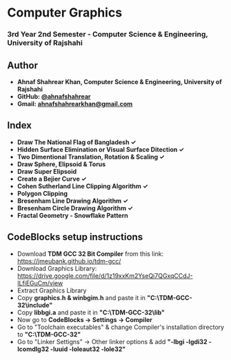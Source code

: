 # Computer Graphics
### 3rd Year 2nd Semester - Computer Science & Engineering, University of Rajshahi

## Author
- **Ahnaf Shahrear Khan, Computer Science & Engineering, University of Rajshahi**
- **GitHub: [@ahnafshahrear](https://github.com/ahnafshahrear)**
- **Gmail: ahnafshahrearkhan@gmail.com**

## Index
- **Draw The National Flag of Bangladesh ✓**
- **Hidden Surface Elimination or Visual Surface Ditection ✓**
- **Two Dimentional Translation, Rotation & Scaling ✓**
- **Draw Sphere, Elipsoid & Torus**
- **Draw Super Elipsoid**
- **Create a Bejier Curve ✓**
- **Cohen Sutherland Line Clipping Algorithm ✓**
- **Polygon Clipping** 
- **Bresenham Line Drawing Algorithm ✓**
- **Bresenham Circle Drawing Algorithm ✓**
- **Fractal Geometry - Snowflake Pattern**

## CodeBlocks setup instructions
- Download **TDM GCC 32 Bit Compiler** from this link: https://jmeubank.github.io/tdm-gcc/
- Download Graphics Library: https://drive.google.com/file/d/1z19xxKm2YseQi7QGxqCCdJ-lLfiEGuCm/view
- Extract Graphics Library
- Copy **graphics.h & winbgim.h** and paste it in **"C:\\TDM-GCC-32\\include"**
- Copy **libbgi.a** and paste it in **"C:\\TDM-GCC-32\\lib"**
- Now go to **CodeBlocks -> Settings -> Compiler** 
- Go to "Toolchain executables" & change Compiler's installation directory to **"C:\\TDM-GCC-32"**
- Go to "Linker Settigns" -> Other linker options & add **"-lbgi -lgdi32 -lcomdlg32 -luuid -loleaut32 -lole32"**
